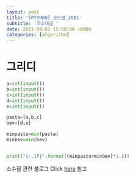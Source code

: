 ```yaml
---
layout: post
title: '[PYTHON] 코드업_2001'
subtitle: '최소대금 '
date: 2021-09-03 15:50:00 +0900
categories: [algorithm]
---
```


# 그리디

```python
a=int(input())
b=int(input())
c=int(input())
d=int(input())
e=int(input())

pasta=[a,b,c]
bev=[d,e]

minpasta=min(pasta)
minbev=min(bev)


print("{:.1f}".format((minpasta+minbev)*1.1))

```

소수점 관련 블로그 Click [here](https://blockdmask.tistory.com/534) 참고


